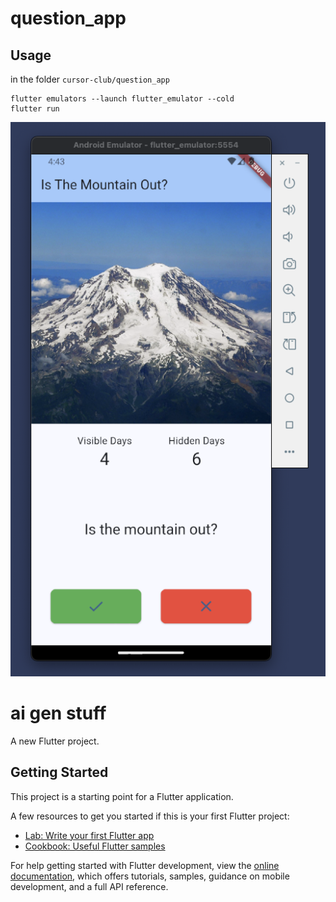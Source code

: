 # question_app

## Usage

in the folder ```cursor-club/question_app```
```
flutter emulators --launch flutter_emulator --cold
flutter run  
```


![](https://github.com/UVADS/cursor-club/blob/a12b781d63bb097835bc1a02137e58416884170b/question_app/first-run.png)


# ai gen stuff
A new Flutter project.

## Getting Started

This project is a starting point for a Flutter application.

A few resources to get you started if this is your first Flutter project:

- [Lab: Write your first Flutter app](https://docs.flutter.dev/get-started/codelab)
- [Cookbook: Useful Flutter samples](https://docs.flutter.dev/cookbook)

For help getting started with Flutter development, view the
[online documentation](https://docs.flutter.dev/), which offers tutorials,
samples, guidance on mobile development, and a full API reference.
